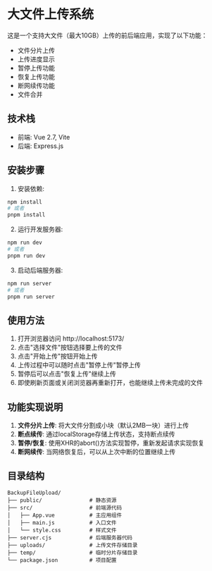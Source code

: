 # 大文件上传系统

这是一个支持大文件（最大10GB）上传的前后端应用，实现了以下功能：

- 文件分片上传
- 上传进度显示
- 暂停上传功能
- 恢复上传功能
- 断网续传功能
- 文件合并

## 技术栈

- 前端: Vue 2.7, Vite
- 后端: Express.js

## 安装步骤

1. 安装依赖:

```bash
npm install
# 或者
pnpm install
```

2. 运行开发服务器:

```bash
npm run dev
# 或者
pnpm run dev
```

3. 启动后端服务器:

```bash
npm run server
# 或者
pnpm run server
```

## 使用方法

1. 打开浏览器访问 http://localhost:5173/
2. 点击"选择文件"按钮选择要上传的文件
3. 点击"开始上传"按钮开始上传
4. 上传过程中可以随时点击"暂停上传"暂停上传
5. 暂停后可以点击"恢复上传"继续上传
6. 即使刷新页面或关闭浏览器再重新打开，也能继续上传未完成的文件

## 功能实现说明

1. **文件分片上传**: 将大文件分割成小块（默认2MB一块）进行上传
2. **断点续传**: 通过localStorage存储上传状态，支持断点续传
3. **暂停/恢复**: 使用XHR的abort()方法实现暂停，重新发起请求实现恢复
4. **断网续传**: 当网络恢复后，可以从上次中断的位置继续上传

## 目录结构

```
BackupFileUpload/
├── public/               # 静态资源
├── src/                  # 前端源代码
│   ├── App.vue           # 主应用组件
│   ├── main.js           # 入口文件
│   └── style.css         # 样式文件
├── server.cjs            # 后端服务器代码
├── uploads/              # 上传文件存储目录
├── temp/                 # 临时分片存储目录
└── package.json          # 项目配置
``` 